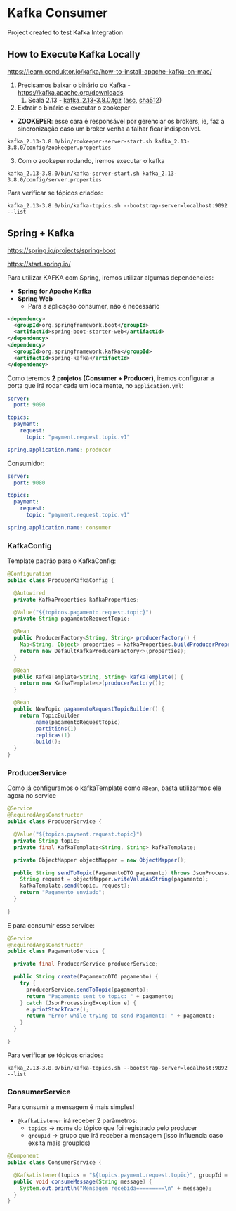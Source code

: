 # Kafka Consumer
Project created to test Kafka Integration

## How to Execute Kafka Locally

https://learn.conduktor.io/kafka/how-to-install-apache-kafka-on-mac/

1. Precisamos baixar o binário do Kafka - https://kafka.apache.org/downloads
   1. Scala 2.13  - [kafka_2.13-3.8.0.tgz](https://downloads.apache.org/kafka/3.8.0/kafka_2.13-3.8.0.tgz) ([asc](https://downloads.apache.org/kafka/3.8.0/kafka_2.13-3.8.0.tgz.asc), [sha512](https://downloads.apache.org/kafka/3.8.0/kafka_2.13-3.8.0.tgz.sha512))
2. Extrair o binário e executar o zookeper

* **ZOOKEPER**: esse cara é responsável por gerenciar os brokers, ie, faz a sincronização caso um broker venha a falhar ficar indisponível.

```shell
kafka_2.13-3.8.0/bin/zookeeper-server-start.sh kafka_2.13-3.8.0/config/zookeeper.properties
```

3. Com o zookeper rodando, iremos executar o kafka

```shell
kafka_2.13-3.8.0/bin/kafka-server-start.sh kafka_2.13-3.8.0/config/server.properties
```



Para verificar se tópicos criados:

```shell
kafka_2.13-3.8.0/bin/kafka-topics.sh --bootstrap-server=localhost:9092 --list
```





## Spring + Kafka

https://spring.io/projects/spring-boot

https://start.spring.io/

Para utilizar KAFKA com Spring, iremos utilizar algumas dependencies:

* **Spring for Apache Kafka**
* **Spring Web**
  * Para a aplicação consumer, não é necessário

```xml
<dependency>
  <groupId>org.springframework.boot</groupId>
  <artifactId>spring-boot-starter-web</artifactId>
</dependency>
<dependency>
  <groupId>org.springframework.kafka</groupId>
  <artifactId>spring-kafka</artifactId>
</dependency>
```



Como teremos **2 projetos (Consumer + Producer)**, iremos configurar a porta que irá rodar cada um localmente, no `application.yml`:

```yaml
server:
  port: 9090

topics:
  payment:
    request:
      topic: "payment.request.topic.v1"

spring.application.name: producer
```

Consumidor:

```yaml
server:
  port: 9080

topics:
  payment:
    request:
      topic: "payment.request.topic.v1"

spring.application.name: consumer
```



### KafkaConfig

Template padrão para o KafkaConfig:

```java
@Configuration
public class ProducerKafkaConfig {

  @Autowired
  private KafkaProperties kafkaProperties;

  @Value("${topicos.pagamento.request.topic}")
  private String pagamentoRequestTopic;

  @Bean
  public ProducerFactory<String, String> producerFactory() {
    Map<String, Object> properties = kafkaProperties.buildProducerProperties();
    return new DefaultKafkaProducerFactory<>(properties);
  }

  @Bean
  public KafkaTemplate<String, String> kafkaTemplate() {
    return new KafkaTemplate<>(producerFactory());
  }

  @Bean
  public NewTopic pagamentoRequestTopicBuilder() {
    return TopicBuilder
        .name(pagamentoRequestTopic)
        .partitions(1)
        .replicas(1)
        .build();
  }
}
```

### ProducerService

Como já configuramos o kafkaTemplate como `@Bean`, basta utilizarmos ele agora no service

```java
@Service
@RequiredArgsConstructor
public class ProducerService {

  @Value("${topics.payment.request.topic}")
  private String topic;
  private final KafkaTemplate<String, String> kafkaTemplate;

  private ObjectMapper objectMapper = new ObjectMapper();

  public String sendToTopic(PagamentoDTO pagamento) throws JsonProcessingException {
    String request = objectMapper.writeValueAsString(pagamento);
    kafkaTemplate.send(topic, request);
    return "Pagamento enviado";
  }
  
}
```

E para consumir esse service:

```java
@Service
@RequiredArgsConstructor
public class PagamentoService {

  private final ProducerService producerService;

  public String create(PagamentoDTO pagamento) {
    try {
      producerService.sendToTopic(pagamento);
      return "Pagamento sent to topic: " + pagamento;
    } catch (JsonProcessingException e) {
      e.printStackTrace();
      return "Error while trying to send Pagamento: " + pagamento;
    }
  }

}
```

Para verificar se tópicos criados:

```shell
kafka_2.13-3.8.0/bin/kafka-topics.sh --bootstrap-server=localhost:9092 --list
```



### ConsumerService

Para consumir a mensagem é mais simples!

* `@kafkaListener` irá receber 2 parâmetros:
  * `topics` -> nome do tópico que foi registrado pelo producer
  * `groupId` -> grupo que irá receber a mensagem (isso influencia caso exsita mais groupIds)

```java
@Component
public class ConsumerService {

  @KafkaListener(topics = "${topics.payment.request.topic}", groupId = "pagamento-request-1")
  public void consumeMessage(String message) {
    System.out.println("Mensagem recebida=========\n" + message);
  }
}
```

